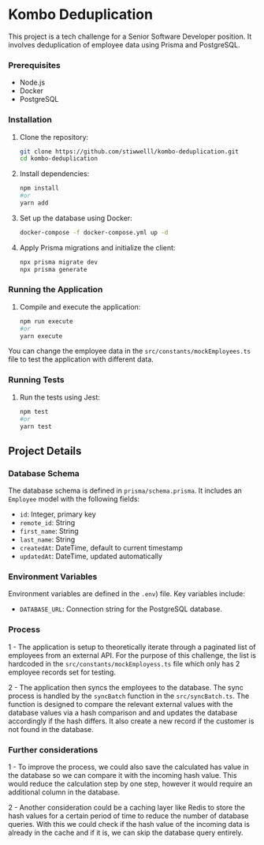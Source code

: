 # Kombo Deduplication

This project is a tech challenge for a Senior Software Developer position. It involves deduplication of employee data using Prisma and PostgreSQL.

### Prerequisites

- Node.js
- Docker
- PostgreSQL

### Installation

1. Clone the repository:
    ```sh
    git clone https://github.com/stiwwelll/kombo-deduplication.git
    cd kombo-deduplication
    ```

2. Install dependencies:
    ```sh
    npm install
    #or
    yarn add
    ```

3. Set up the database using Docker:
    ```sh
    docker-compose -f docker-compose.yml up -d
    ```

4. Apply Prisma migrations and initialize the client:
    ```sh
    npx prisma migrate dev
    npx prisma generate
    ```

### Running the Application

1. Compile and execute the application:
    ```sh
    npm run execute
    #or
    yarn execute
    ```

You can change the employee data in the `src/constants/mockEmployees.ts` file to test the application with different data.

### Running Tests

1. Run the tests using Jest:
    ```sh
    npm test
    #or
    yarn test
    ```

## Project Details

### Database Schema

The database schema is defined in `prisma/schema.prisma`. It includes an `Employee` model with the following fields:
- `id`: Integer, primary key
- `remote_id`: String
- `first_name`: String
- `last_name`: String
- `createdAt`: DateTime, default to current timestamp
- `updatedAt`: DateTime, updated automatically

### Environment Variables

Environment variables are defined in the `.env`) file. Key variables include:
- `DATABASE_URL`: Connection string for the PostgreSQL database.


### Process

1 - The application is setup to theoretically iterate through a paginated list of employees from an external API. For the purpose of this challenge, the list is hardcoded in the `src/constants/mockEmployess.ts` file which only has 2 employee records set for testing.

2 - The application then syncs the employees to the database. The sync process is handled by the `syncBatch` function in the `src/syncBatch.ts`. The function is designed to compare the relevant external values with the database values via a hash comparison and and updates the database accordingly if the hash differs. It also create a new record if the customer is not found in the database.

### Further considerations
1 - To improve the process, we could also save the calculated has value in the database so we can compare it with the incoming hash value. This would reduce the calculation step by one step, however it would require an additional column in the database.

2 - Another consideration could be a caching layer like Redis to store the hash values for a certain period of time to reduce the number of database queries. With this we could check if the hash value of the incoming data is already in the cache and if it is, we can skip the database query entirely.
